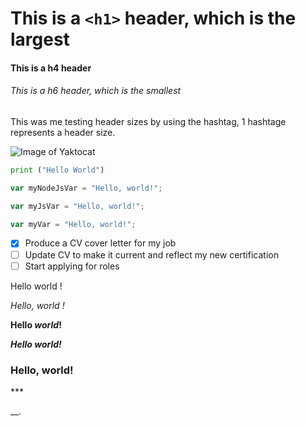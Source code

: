 # This is a `<h1>` header, which is the largest

#### This is a h4 header

###### This is a h6 header, which is the smallest


This was me testing header sizes by using the hashtag, 1 hashtage represents a header size.


![Image of Yaktocat](https://octodex.github.com/images/yaktocat.png)


``` python
print ("Hello World")
```
``` mode.js
var myNodeJsVar = "Hello, world!";
```

``` javascript
var myJsVar = "Hello, world!";
```

``` javascript
var myVar = "Hello, world!";
```


- [x] Produce a CV cover letter for my job
- [ ] Update CV to make it current and reflect my new certification
- [ ] Start applying for roles

Hello world !

*Hello, *world* !*

**Hello *world*!**

***Hello world!***

### Hello, world!

\***

\__.

